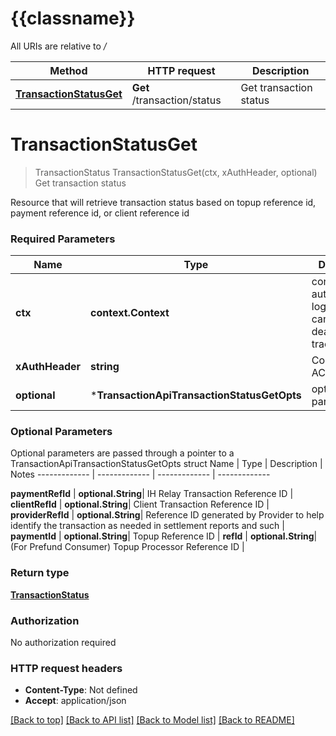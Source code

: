 # {{classname}}

All URIs are relative to */*

Method | HTTP request | Description
------------- | ------------- | -------------
[**TransactionStatusGet**](TransactionApi.md#TransactionStatusGet) | **Get** /transaction/status | Get transaction status

# **TransactionStatusGet**
> TransactionStatus TransactionStatusGet(ctx, xAuthHeader, optional)
Get transaction status

Resource that will retrieve transaction status based on topup reference id, payment reference id, or client reference id

### Required Parameters

Name | Type | Description  | Notes
------------- | ------------- | ------------- | -------------
 **ctx** | **context.Context** | context for authentication, logging, cancellation, deadlines, tracing, etc.
  **xAuthHeader** | **string**| Consumer ACL Key | [default to 717763e4d8384ff1a5e4c7b68d8032d7176b9f1168c180c3d6c9f045ab6bf95e]
 **optional** | ***TransactionApiTransactionStatusGetOpts** | optional parameters | nil if no parameters

### Optional Parameters
Optional parameters are passed through a pointer to a TransactionApiTransactionStatusGetOpts struct
Name | Type | Description  | Notes
------------- | ------------- | ------------- | -------------

 **paymentRefId** | **optional.String**| IH Relay Transaction Reference ID | 
 **clientRefId** | **optional.String**| Client Transaction Reference ID | 
 **providerRefId** | **optional.String**| Reference ID generated by Provider to help identify the transaction as needed in settlement reports and such | 
 **paymentId** | **optional.String**| Topup Reference ID | 
 **refId** | **optional.String**| (For Prefund Consumer) Topup Processor Reference ID | 

### Return type

[**TransactionStatus**](TransactionStatus.md)

### Authorization

No authorization required

### HTTP request headers

 - **Content-Type**: Not defined
 - **Accept**: application/json

[[Back to top]](#) [[Back to API list]](../README.md#documentation-for-api-endpoints) [[Back to Model list]](../README.md#documentation-for-models) [[Back to README]](../README.md)

